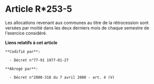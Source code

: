 # Article R*253-5

Les allocations revenant aux communes au titre de la rétrocession sont versées par moitié dans les deux derniers mois de
chaque semestre de l'exercice considéré.

**Liens relatifs à cet article**

	**Codifié par**:

	  - Décret n°77-91 1977-01-27

	**Abrogé par**:

	  - Décret n°2000-318 du 7 avril 2000 - art. 4 (V)
